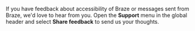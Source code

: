 If you have feedback about accessibility of Braze or messages sent from Braze, we'd love to hear from you. Open the **Support** menu in the global header and select **Share feedback** to send us your thoughts.